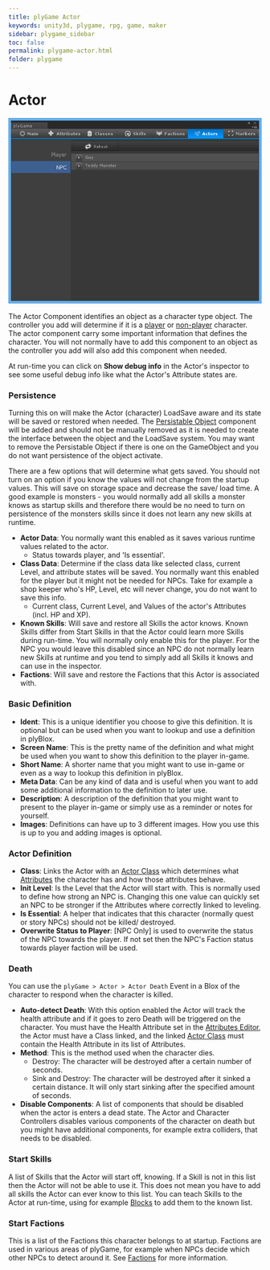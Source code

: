```yaml
---
title: plyGame Actor
keywords: unity3d, plygame, rpg, game, maker
sidebar: plygame_sidebar
toc: false
permalink: plygame-actor.html
folder: plygame
---
```


Actor
=============

![](/img/plygame/actor/01.png)

The Actor Component identifies an object as a character type object. The controller you add will determine if it is a [player](player.html) or [non-player](npc.html) character. The actor component carry some important information that defines the character. You will not normally have to add this component to an object as the controller you add will also add this component when needed.

At run-time you can click on **Show debug info** in the Actor's inspector to see some useful debug info like what the Actor's Attribute states are.

### Persistence ###

Turning this on will make the Actor (character) LoadSave aware and its state will be saved or restored when needed. The [Persistable Object](misc-components.html) component will be added and should not be manually removed as it is needed to create the interface between the object and the LoadSave system. You may want to remove the Persistable Object if there is one on the GameObject and you do not want persistence of the object activate.

There are a few options that will determine what gets saved. You should not turn on an option if you know the values will not change from the startup values. This will save on storage space and decrease the save/ load time. A good example is monsters - you would normally add all skills a monster knows as startup skills and therefore there would be no need to turn on persistence of the monsters skills since it does not learn any new skills at runtime.

- **Actor Data**: You normally want this enabled as it saves various runtime values related to the actor.
	+ Status towards player, and 'Is essential'.
- **Class Data**: Determine if the class data like selected class, current Level, and attribute states will be saved. You normally want this enabled for the player but it might not be needed for NPCs. Take for example a shop keeper who's HP, Level, etc will never change, you do not want to save this info. 
	+ Current class, Current Level, and Values of the actor's Attributes (incl. HP and XP).
- **Known Skills**: Will save and restore all Skills the actor knows. Known Skills differ from Start Skills in that the Actor could learn more Skills during run-time. You will normally only enable this for the player. For the NPC you would leave this disabled since an NPC do not normally learn new Skills at runtime and you tend to simply add all Skills it knows and can use in the inspector.
- **Factions**: Will save and restore the Factions that this Actor is associated with.

### Basic Definition ###

- **Ident**: This is a unique identifier you choose to give this definition. It is optional but can be used when you want to lookup and use a definition in plyBlox.
- **Screen Name**: This is the pretty name of the definition and what might be used when you want to show this definition to the player in-game.
- **Short Name**: A shorter name that you might want to use in-game or even as a way to lookup this definition in plyBlox.
- **Meta Data**: Can be any kind of data and is useful when you want to add some additional information to the definition to later use.
- **Description**: A description of the definition that you might want to present to the player in-game or simply use as a reminder or notes for yourself.
- **Images**: Definitions can have up to 3 different images. How you use this is up to you and adding images is optional.

### Actor Definition ###

- **Class**: Links the Actor with an [Actor Class](actor-classes.html) which determines what [Attributes](attributes.html) the character has and how those attributes behave.
- **Init Level**: Is the Level that the Actor will start with. This is normally used to define how strong an NPC is. Changing this one value can quickly set an NPC to be stronger if the Attributes where correctly linked to leveling.
- **Is Essential**: A helper that indicates that this character (normally quest or story NPCs) should not be killed/ destroyed.
- **Overwrite Status to Player**: [NPC Only] is used to overwrite the status of the NPC towards the player. If not set then the NPC's Faction status towards player faction will be used.

### Death ###

You can use the `plyGame > Actor > Actor Death` Event in a Blox of the character to respond when the character is killed.

- **Auto-detect Death**: With this option enabled the Actor will track the health attribute and if it goes to zero Death will be triggered on the character. You must have the Health Attribute set in the [Attributes Editor](attributes.html), the Actor must have a Class linked, and the linked [Actor Class](actor-classes.html) must contain the Health Attribute in its list of Attributes.
- **Method**: This is the method used when the character dies.
	+ Destroy: The character will be destroyed after a certain number of seconds.
	+ Sink and Destroy: The character will be destroyed after it sinked a certain distance. It will only start sinking after the specified amount of seconds.
- **Disable Components**: A list of components that should be disabled when the actor is enters a dead state. The Actor and Character Controllers disables various components of the character on death but you might have additional components, for example extra colliders, that needs to be disabled.

### Start Skills ###

A list of Skills that the Actor will start off, knowing. If a Skill is not in this list then the Actor will not be able to use it. This does not mean you have to add all skills the Actor can ever know to this list. You can teach Skills to the Actor at run-time, using for example [Blocks](plyblox.html) to add them to the known list.

### Start Factions ###

This is a list of the Factions this character belongs to at startup. Factions are used in various areas of plyGame, for example when NPCs decide which other NPCs to detect around it. See [Factions](factions.html) for more information.

